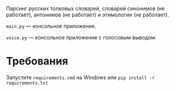 Парсинг русских толковых словарей, словарей синонимов (не работает), антонимов (не работает) и этимологии (не работает).

<code>main.py</code> — консольное приложение.

<code>voice.py</code> — консольное приложение с голосовым выводом.

<h1>Требования</h1>
Запустите <code>requirements.cmd</code> на Windows или <code>pip install -r requirements.txt</code>